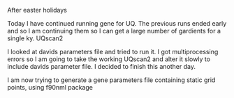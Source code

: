 After easter holidays

Today I have continued running gene for UQ. The previous runs ended early and so I am continuing them so I can get a large number of gardients for a single ky. UQscan2

I looked at davids parameters file and tried to run it. I got multiprocessing errors so I am going to take the working UQscan2 and alter it slowly to include davids parameter file. I decided to finish this another day.

I am now trying to generate a gene parameters file containing static grid points, using f90nml package